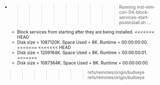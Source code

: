 * >>>>>>>>> Running inst-min-con-04-block-services-start-postinstall.sh ...
  * Block services from starting after they are being installed.
<<<<<<< HEAD
  * Disk size = 1087120K. Space Used = 8K. Runtime = 00:00:00:00.
=======
<<<<<<< HEAD
  * Disk size = 1209164K. Space Used = 8K. Runtime = 00:00:00:01.
=======
  * Disk size = 1087364K. Space Used = 8K. Runtime = 00:00:00:00.
>>>>>>> refs/remotes/origin/bullseye
>>>>>>> refs/remotes/origin/bullseye
